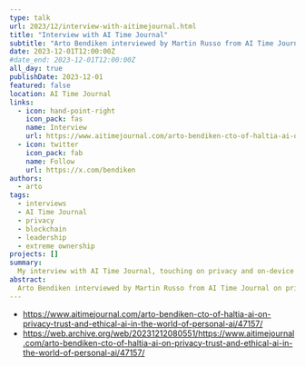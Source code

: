 ```yaml
---
type: talk
url: 2023/12/interview-with-aitimejournal.html
title: "Interview with AI Time Journal"
subtitle: "Arto Bendiken interviewed by Martin Russo from AI Time Journal on privacy, ethical AI, and more."
date: 2023-12-01T12:00:00Z
#date_end: 2023-12-01T12:00:00Z
all_day: true
publishDate: 2023-12-01
featured: false
location: AI Time Journal
links:
  - icon: hand-point-right
    icon_pack: fas
    name: Interview
    url: https://www.aitimejournal.com/arto-bendiken-cto-of-haltia-ai-on-privacy-trust-and-ethical-ai-in-the-world-of-personal-ai/47157/
  - icon: twitter
    icon_pack: fab
    name: Follow
    url: https://x.com/bendiken
authors:
  - arto
tags:
  - interviews
  - AI Time Journal
  - privacy
  - blockchain
  - leadership
  - extreme ownership
projects: []
summary:
  My interview with AI Time Journal, touching on privacy and on-device AI, open publication instead of patents, building a dream team, fostering a culture of extreme ownership, and more.
abstract:
  Arto Bendiken interviewed by Martin Russo from AI Time Journal on privacy, ethical AI, and more.
---
```


- https://www.aitimejournal.com/arto-bendiken-cto-of-haltia-ai-on-privacy-trust-and-ethical-ai-in-the-world-of-personal-ai/47157/
- https://web.archive.org/web/20231212080551/https://www.aitimejournal.com/arto-bendiken-cto-of-haltia-ai-on-privacy-trust-and-ethical-ai-in-the-world-of-personal-ai/47157/
